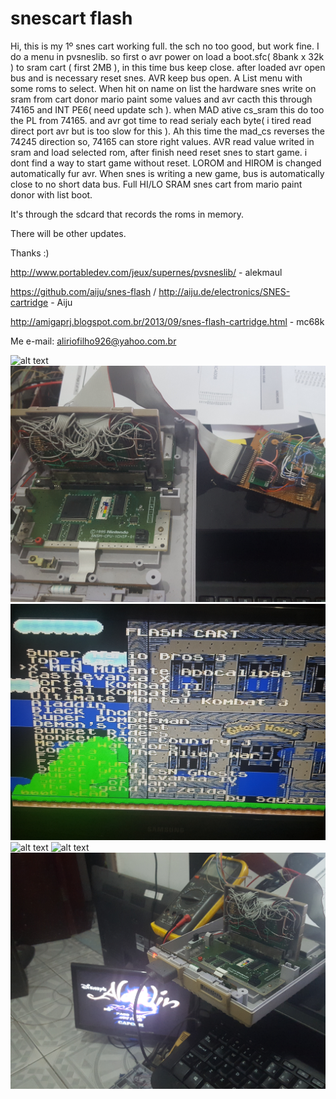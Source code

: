 # snescart flash
Hi, this is my 1º snes cart working full. the sch no too good, but work fine.
I do a menu in pvsneslib. so first o avr power on load a boot.sfc( 8bank x 32k ) to sram cart ( first 2MB ), in this time bus keep close.
after loaded avr open bus and is necessary reset snes. AVR keep bus open. A List menu with some roms to select.
When hit on name on list the hardware snes write on sram from cart donor mario paint some values and avr cacth this through 74165 and INT PE6( need update sch ). when MAD ative cs_sram this do too the PL from 74165. and avr got time to read serialy each byte( i tired read direct port avr but is too slow for this ). Ah this time the mad_cs reverses the 74245 direction so, 74165 can store right values.
AVR read value writed in sram and load selected rom, after finish need reset snes to start game. i dont find a way to start game without reset.
LOROM and HIROM is changed automatically fur avr.
When snes is writing a new game, bus is automatically close to no short data bus.
Full HI/LO SRAM snes cart from mario paint donor with list boot.

It's through the sdcard that records the roms in memory.

There will be other updates.

Thanks :)

http://www.portabledev.com/jeux/supernes/pvsneslib/ - alekmaul

https://github.com/aiju/snes-flash / http://aiju.de/electronics/SNES-cartridge - Aiju

http://amigaprj.blogspot.com.br/2013/09/snes-flash-cartridge.html - mc68k



Me e-mail: aliriofilho926@yahoo.com.br

![alt text](https://github.com/Alirio926/snescart/blob/master/fotos/20180410_014118.jpg)
![alt text](https://github.com/Alirio926/snescart/blob/master/fotos/20180410_014142.jpg)
![alt text](https://github.com/Alirio926/snescart/blob/master/fotos/20180410_014159.jpg)
![alt text](https://github.com/Alirio926/snescart/blob/master/fotos/20180410_014256.jpg)
![alt text](https://github.com/Alirio926/snescart/blob/master/fotos/20180410_014348.jpg)
![alt text](https://github.com/Alirio926/snescart/blob/master/fotos/20180410_014405_001.jpg)
